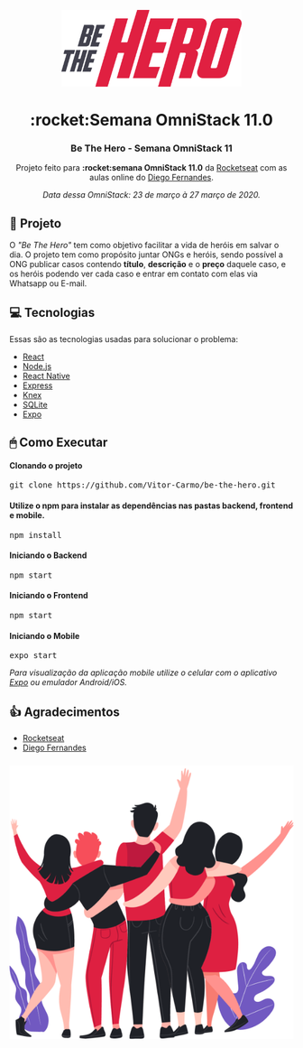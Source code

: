 <p align="center">
    <img alt="Be the Hero" src="frontend/src/assets/logo.svg" width="320px" />
</p>

<h1 align="center">
    :rocket:Semana OmniStack 11.0
</h1>

<h3 align="center" >
<b> Be The Hero - Semana OmniStack 11 </b>
</h3>

<p align="center">
Projeto feito para <b>:rocket:semana OmniStack 11.0</b> da <a href="https://rocketseat.com.br/">Rocketseat</a>
com as aulas online do <a href="https://github.com/diego3g">Diego Fernandes</a>.

</p>
<p align="center">
<i>Data dessa OmniStack: 23 de março à 27 março de 2020.</i>
</p>


<h2>
🔧 Projeto
</h2>
<p>
O <i>"Be The Hero"</i> tem como objetivo facilitar a vida de heróis em salvar o dia.
O projeto tem como propósito juntar ONGs e heróis, sendo possível a ONG publicar casos contendo <b>título</b>,
<b>descrição</b> e o <b>preço</b> daquele caso, e os heróis podendo ver cada caso e entrar em contato 
com elas via Whatsapp ou E-mail.
</p>


<h2>
💻 Tecnologias
</h2>
<p>Essas são as tecnologias usadas para solucionar o problema:</p>
<ul>
<li> <a href="https://reactjs.org"> React </a> </li>
<li> <a href="https://nodejs.org/en/"> Node.js </a> </li>
<li> <a href="https://reactnative.dev"> React Native </a> </li>
<li> <a href="https://expressjs.com"> Express </a> </li>
<li> <a href="https://knexjs.org"> Knex </a> </li>
<li> <a href="https://sqlite.org/index.html"> SQLite </a> </li>
<li> <a href="https://expo.io"> Expo </a> </li>
</ul>

<h2>
🖱 Como Executar
</h2>
<h4>Clonando o projeto</h4>
<pre>
git clone https://github.com/Vitor-Carmo/be-the-hero.git
</pre>

<h4>
Utilize o <b>npm</b> para instalar as dependências nas pastas backend, frontend e mobile.
</h4>
<pre>
npm install
</pre>

<h4> Iniciando o Backend </h4>
<pre>
npm start
</pre>


<h4> Iniciando o Frontend </h4>
<pre>
npm start
</pre>


<h4> Iniciando o Mobile </h4>
<pre>
expo start
</pre>

<i>
Para visualização da aplicação mobile utilize o 
celular com o aplicativo 
<a href="https://play.google.com/store/apps/details?id=host.exp.exponent&hl=en_US">Expo</a> 
ou emulador Android/iOS.
</i>


<h2> 👍 Agradecimentos </h2>
<ul>
<li><a href="https://rocketseat.com.br"> Rocketseat </a></li>
<li><a href="https://github.com/diego3g"> Diego Fernandes </a></li>
</ul>

<h3 align="center">
<img alt="Be the Hero" src="frontend/src/assets/heroes.png" width="550px" />
</h3>

